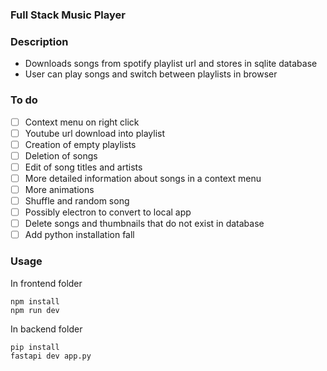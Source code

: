 ### Full Stack Music Player

### Description
- Downloads songs from spotify playlist url and stores in sqlite database
- User can play songs and switch between playlists in browser


### To do
- [ ] Context menu on right click
- [ ] Youtube url download into playlist
- [ ] Creation of empty playlists
- [ ] Deletion of songs
- [ ] Edit of song titles and artists
- [ ] More detailed information about songs in a context menu
- [ ] More animations
- [ ] Shuffle and random song
- [ ] Possibly electron to convert to local app
- [ ] Delete songs and thumbnails that do not exist in database
- [ ] Add python installation fall

### Usage
In frontend folder
```
npm install
npm run dev
```

In backend folder
```
pip install
fastapi dev app.py
```